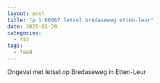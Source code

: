 ```yaml
---
layout: post
title: "p 1 66067 letsel bredaseweg etten-leur"
date: 2025-02-20
categories: 
  - rss
tags: 
  - feed
---
```


Ongeval met letsel op Bredaseweg in Etten-Leur
